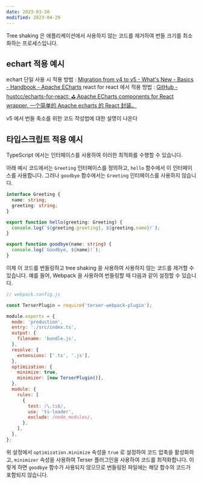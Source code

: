```yaml
---
date: 2023-03-30
modified: 2023-04-29
---
```


Tree shaking 은 애플리케이션에서 사용하지 않는 코드를 제거하여 번들 크기를 최소화하는 프로세스입니다.

## echart 적용 예시

echart 단일 사용 시 적용 방법 : [Migration from v4 to v5 - What's New - Basics - Handbook - Apache ECharts](https://echarts.apache.org/handbook/en/basics/release-note/v5-upgrade-guide/)
react for react 에서 적용 방법 : [GitHub - hustcc/echarts-for-react: ⛳️ Apache ECharts components for React wrapper. 一个简单的 Apache echarts 的 React 封装。](https://github.com/hustcc/echarts-for-react#usage)

v5 에서 번들 축소를 위한 코드 작성법에 대한 설명이 나온다

## 타입스크립트 적용 예시

TypeScript 에서는 인터페이스를 사용하여 이러한 최적화를 수행할 수 있습니다.

아래 예시 코드에서는 `Greeting` 인터페이스를 정의하고, `hello` 함수에서 이 인터페이스를 사용합니다. 그러나 `goodbye` 함수에서는 `Greeting` 인터페이스를 사용하지 않습니다.

```typescript
interface Greeting {
  name: string;
  greeting: string;
}

export function hello(greeting: Greeting) {
  console.log(`${greeting.greeting}, ${greeting.name}!`);
}

export function goodbye(name: string) {
  console.log(`Goodbye, ${name}!`);
}
```

이제 이 코드를 번들링하고 tree shaking 을 사용하여 사용하지 않는 코드를 제거할 수 있습니다. 예를 들어, Webpack 을 사용하여 번들링할 때 다음과 같이 설정할 수 있습니다.

```javascript
// webpack.config.js

const TerserPlugin = require('terser-webpack-plugin');

module.exports = {
  mode: 'production',
  entry: './src/index.ts',
  output: {
    filename: 'bundle.js',
  },
  resolve: {
    extensions: ['.ts', '.js'],
  },
  optimization: {
    minimize: true,
    minimizer: [new TerserPlugin()],
  },
  module: {
    rules: [
      {
        test: /\.ts$/,
        use: 'ts-loader',
        exclude: /node_modules/,
      },
    ],
  },
};
```

위 설정에서 `optimization.minimize` 속성을 `true` 로 설정하여 코드 압축을 활성화하고, `minimizer` 속성을 사용하여 Terser 플러그인을 사용하여 코드를 최적화합니다. 이렇게 하면 `goodbye` 함수가 사용되지 않으므로 번들링된 파일에는 해당 함수의 코드가 포함되지 않습니다.
